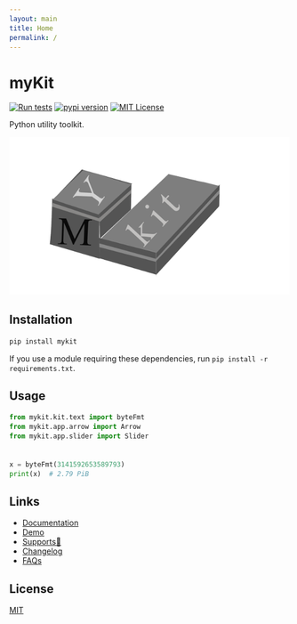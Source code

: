 ```yaml
---
layout: main
title: Home
permalink: /
---
```


# myKit

[![Run tests](https://github.com/nvfp/mykit/actions/workflows/run-tests.yml/badge.svg)](https://github.com/nvfp/mykit/actions/workflows/run-tests.yml)
[![pypi version](https://img.shields.io/pypi/v/mykit?logo=pypi)](https://pypi.org/project/mykit/)
[![MIT License](https://img.shields.io/badge/license-MIT-blue.svg?style=flat)](http://choosealicense.com/licenses/mit/)

Python utility toolkit.

![mykit's banner](https://raw.githubusercontent.com/nvfp/mykit/master/docs/banner.png)


## Installation

```sh
pip install mykit
```

If you use a module requiring these dependencies, run `pip install -r requirements.txt`.


## Usage

```python
from mykit.kit.text import byteFmt
from mykit.app.arrow import Arrow
from mykit.app.slider import Slider


x = byteFmt(3141592653589793)
print(x)  # 2.79 PiB
```


## Links

- [Documentation](https://nvfp.github.io/mykit)
- [Demo](https://nvfp.github.io/mykit/demo)
- [Supports💙](https://nvfp.github.io/thank-you)
- [Changelog](https://nvfp.github.io/mykit/changelog)
- [FAQs](https://nvfp.github.io/mykit/faqs)


## License

[MIT](https://github.com/nvfp/mykit/blob/main/LICENSE)
